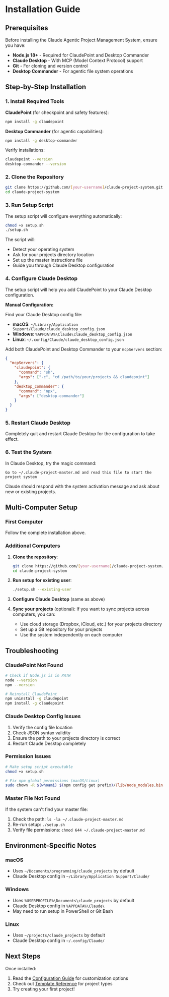 # Installation Guide

## Prerequisites

Before installing the Claude Agentic Project Management System, ensure you have:

- **Node.js 18+** - Required for ClaudePoint and Desktop Commander
- **Claude Desktop** - With MCP (Model Context Protocol) support
- **Git** - For cloning and version control
- **Desktop Commander** - For agentic file system operations

## Step-by-Step Installation

### 1. Install Required Tools

**ClaudePoint** (for checkpoint and safety features):
```bash
npm install -g claudepoint
```

**Desktop Commander** (for agentic capabilities):
```bash
npm install -g desktop-commander
```

Verify installations:
```bash
claudepoint --version
desktop-commander --version
```

### 2. Clone the Repository

```bash
git clone https://github.com/[your-username]/claude-project-system.git
cd claude-project-system
```

### 3. Run Setup Script

The setup script will configure everything automatically:

```bash
chmod +x setup.sh
./setup.sh
```

The script will:
- Detect your operating system
- Ask for your projects directory location
- Set up the master instructions file
- Guide you through Claude Desktop configuration

### 4. Configure Claude Desktop

The setup script will help you add ClaudePoint to your Claude Desktop configuration.

**Manual Configuration:**

Find your Claude Desktop config file:
- **macOS**: `~/Library/Application Support/Claude/claude_desktop_config.json`
- **Windows**: `%APPDATA%\Claude\claude_desktop_config.json`
- **Linux**: `~/.config/Claude/claude_desktop_config.json`

Add both ClaudePoint and Desktop Commander to your `mcpServers` section:
```json
{
  "mcpServers": {
    "claudepoint": {
      "command": "sh",
      "args": ["-c", "cd /path/to/your/projects && claudepoint"]
    },
    "desktop_commander": {
      "command": "npx",
      "args": ["desktop-commander"]
    }
  }
}
```

### 5. Restart Claude Desktop

Completely quit and restart Claude Desktop for the configuration to take effect.

### 6. Test the System

In Claude Desktop, try the magic command:
```
Go to ~/.claude-project-master.md and read this file to start the project system
```

Claude should respond with the system activation message and ask about new or existing projects.

## Multi-Computer Setup

### First Computer
Follow the complete installation above.

### Additional Computers

1. **Clone the repository**:
   ```bash
   git clone https://github.com/[your-username]/claude-project-system.git
   cd claude-project-system
   ```

2. **Run setup for existing user**:
   ```bash
   ./setup.sh --existing-user
   ```

3. **Configure Claude Desktop** (same as above)

4. **Sync your projects** (optional):
   If you want to sync projects across computers, you can:
   - Use cloud storage (Dropbox, iCloud, etc.) for your projects directory
   - Set up a Git repository for your projects
   - Use the system independently on each computer

## Troubleshooting

### ClaudePoint Not Found
```bash
# Check if Node.js is in PATH
node --version
npm --version

# Reinstall ClaudePoint
npm uninstall -g claudepoint
npm install -g claudepoint
```

### Claude Desktop Config Issues
1. Verify the config file location
2. Check JSON syntax validity
3. Ensure the path to your projects directory is correct
4. Restart Claude Desktop completely

### Permission Issues
```bash
# Make setup script executable
chmod +x setup.sh

# Fix npm global permissions (macOS/Linux)
sudo chown -R $(whoami) $(npm config get prefix)/{lib/node_modules,bin,share}
```

### Master File Not Found
If the system can't find your master file:
1. Check the path: `ls -la ~/.claude-project-master.md`
2. Re-run setup: `./setup.sh`
3. Verify file permissions: `chmod 644 ~/.claude-project-master.md`

## Environment-Specific Notes

### macOS
- Uses `~/Documents/programming/claude_projects` by default
- Claude Desktop config in `~/Library/Application Support/Claude/`

### Windows
- Uses `%USERPROFILE%\Documents\claude_projects` by default
- Claude Desktop config in `%APPDATA%\Claude\`
- May need to run setup in PowerShell or Git Bash

### Linux
- Uses `~/projects/claude_projects` by default
- Claude Desktop config in `~/.config/Claude/`

## Next Steps

Once installed:
1. Read the [Configuration Guide](configuration.md) for customization options
2. Check out [Template Reference](templates.md) for project types
3. Try creating your first project!
